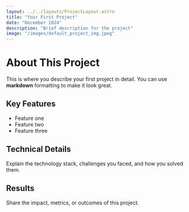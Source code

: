 ```yaml
---
layout: ../../layouts/ProjectLayout.astro
title: "Your First Project"
date: "December 2024"
description: "Brief description for the project"
image: "/images/default_project_img.jpeg"
---
```


# About This Project

This is where you describe your first project in detail. You can use **markdown** formatting to make it look great.

## Key Features

- Feature one
- Feature two  
- Feature three

## Technical Details

Explain the technology stack, challenges you faced, and how you solved them.

## Results

Share the impact, metrics, or outcomes of this project.